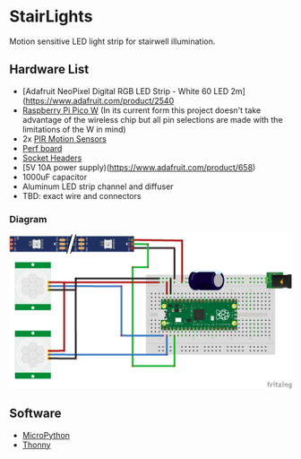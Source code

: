 # StairLights
Motion sensitive LED light strip for stairwell illumination.

## Hardware List
 - [Adafruit NeoPixel Digital RGB LED Strip - White 60 LED 2m](https://www.adafruit.com/product/2540
 - [Raspberry Pi Pico W](https://www.adafruit.com/product/5526) (In its current form this project doesn't take advantage of the wireless chip but all pin selections are made with the limitations of the W in mind)
 - 2x [PIR Motion Sensors](https://www.adafruit.com/product/189)
 - [Perf board](https://www.adafruit.com/product/1609)
 - [Socket Headers](https://www.adafruit.com/product/5583)
 - [5V 10A power supply)(https://www.adafruit.com/product/658)
 - 1000uF capacitor
 - Aluminum LED strip channel and diffuser
 - TBD: exact wire and connectors
 
 ### Diagram
 ![Diagram](diagram.jpg)
 
 ## Software
 - [MicroPython](https://micropython.org/download/RPI_PICO_W/)
 - [Thonny](https://thonny.org/)
 